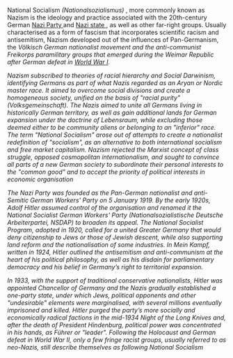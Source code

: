 <html lang=”eng”>
<head>
<title> Nazism </title> 
</head>
<body>
<p> National Socialism <i lang=”german”> (Nationalsozialismus) </i>, more commonly known as Nazism is the ideology and practice associated with the 20th-century German <a href=”//en.wikipedia.org/wiki/Nazi_Party”>Nazi Party </a> and <a href=”//en.wikipedia.org/wiki/Nazi_Germany> Nazi state </a>, as well as other far-right groups. Usually characterised as a form of fascism that incorporates scientific racism and antisemitism, Nazism developed out of the influences of Pan-Germanism, the <i lang=”german”>Völkisch <i> German nationalist movement and the anti-communist Freikorps paramilitary groups that emerged during the Weimar Republic after German defeat in <a href=”//en.wikipedia.org/wiki/World_War_I>World War I</a>.
<p> Nazism subscribed to theories of racial hierarchy and Social Darwinism, identifying Germans as part of what Nazis regarded as an Aryan or Nordic master race. It aimed to overcome social divisions and create a homogeneous society, unified on the basis of "racial purity" (Volksgemeinschaft). The Nazis aimed to unite all Germans living in historically German territory, as well as gain additional lands for German expansion under the doctrine of Lebensraum, while excluding those deemed either to be community aliens or belonging to an "inferior" race. The term "National Socialism" arose out of attempts to create a nationalist redefinition of "socialism", as an alternative to both international socialism and free market capitalism. Nazism rejected the Marxist concept of class struggle, opposed cosmopolitan internationalism, and sought to convince all parts of a new German society to subordinate their personal interests to the "common good" and to accept the priority of political interests in economic organisation </p>
<p>The Nazi Party was founded as the Pan-German nationalist and anti-Semitic German Workers' Party on 5 January 1919. By the early 1920s, Adolf Hitler assumed control of the organisation and renamed it the National Socialist German Workers' Party (Nationalsozialistische Deutsche Arbeiterpartei, NSDAP) to broaden its appeal. The National Socialist Program, adopted in 1920, called for a united Greater Germany that would deny citizenship to Jews or those of Jewish descent, while also supporting land reform and the nationalisation of some industries. In Mein Kampf, written in 1924, Hitler outlined the antisemitism and anti-communism at the heart of his political philosophy, as well as his disdain for parliamentary democracy and his belief in Germany’s right to territorial expansion. </p>
<p>In 1933, with the support of traditional conservative nationalists, Hitler was appointed Chancellor of Germany and the Nazis gradually established a one-party state, under which Jews, political opponents and other "undesirable" elements were marginalised, with several millions eventually imprisoned and killed. Hitler purged the party’s more socially and economically radical factions in the mid-1934 Night of the Long Knives and, after the death of President Hindenburg, political power was concentrated in his hands, as Führer or "leader". Following the Holocaust and German defeat in World War II, only a few fringe racist groups, usually referred to as neo-Nazis, still describe themselves as following National Socialism </p>
</body>
</html>
